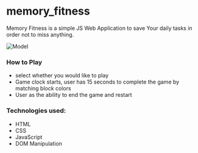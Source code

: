 # memory_fitness

Memory Fitness is a simple JS Web Application to save Your daily tasks in order not to miss anything.

![Model]()

### How to Play
* select whether you would like to play
* Game clock starts, user has 15 seconds to complete the game by matching block colors
* User as the ability to end the game and restart

### Technologies used:
* HTML
* CSS
* JavaScript
* DOM Manipulation
